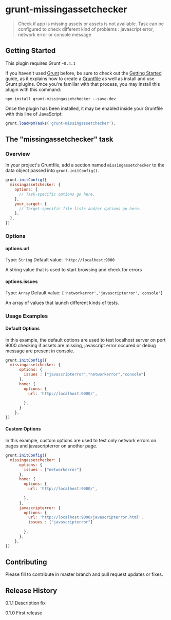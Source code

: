 # grunt-missingassetchecker

> Check if app is missing assets or assets is not available. Task can be configured to check different kind of problems : javascript error, network error or console message

## Getting Started
This plugin requires Grunt `~0.4.1`

If you haven't used [Grunt](http://gruntjs.com/) before, be sure to check out the [Getting Started](http://gruntjs.com/getting-started) guide, as it explains how to create a [Gruntfile](http://gruntjs.com/sample-gruntfile) as well as install and use Grunt plugins. Once you're familiar with that process, you may install this plugin with this command:

```shell
npm install grunt-missingassetchecker --save-dev
```

Once the plugin has been installed, it may be enabled inside your Gruntfile with this line of JavaScript:

```js
grunt.loadNpmTasks('grunt-missingassetchecker');
```

## The "missingassetchecker" task

### Overview
In your project's Gruntfile, add a section named `missingassetchecker` to the data object passed into `grunt.initConfig()`.

```js
grunt.initConfig({
  missingassetchecker: {
    options: {
      // Task-specific options go here.
    },
    your_target: {
      // Target-specific file lists and/or options go here.
    },
  },
})
```

### Options

#### options.url
Type: `String`
Default value: `'http://localhost:9000`

A string value that is used to start browsing and check for errors

#### options.issues
Type: `Array`
Default value: `['networkerror','javascripterror','console']`

An array of values that launch different kinds of tests.

### Usage Examples

#### Default Options
In this example, the default options are used to test localhost server on port 9000 checking if assets are missing, javascript error occured or debug message are present in console.

```js
grunt.initConfig({
  missingassetchecker: {
      options: {
        issues : ["javascripterror","networkerror","console"]
      },
      home: {
        options: {
          url: 'http://localhost:9000/',
          
        },
      }
    },
})
```

#### Custom Options
In this example, custom options are used to test only network errors on pages and javascripterror on another page.

```js
grunt.initConfig({
  missingassetchecker: {
      options: {
        issues : ["networkerror"]
      },
      home: {
        options: {
          url: 'http://localhost:9000/',
          
        },
      },
      javascripterror: {
        options: {
          url: 'http://localhost:9000/javascripterror.html',
          issues : ["javascripterror"]
          
        },
      },
    },
})
```

## Contributing
Please fill to contribute in master branch and pull request updates or fixes.

## Release History
0.1.1
Description fix

0.1.0
First release
